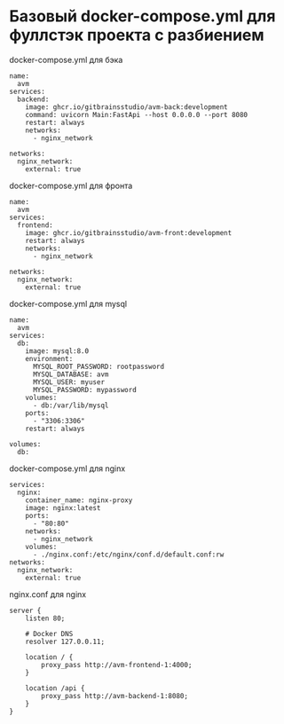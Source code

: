 # Базовый docker-compose.yml для фуллстэк проекта с разбиением

docker-compose.yml для бэка

```
name:
  avm
services:
  backend:
    image: ghcr.io/gitbrainsstudio/avm-back:development
    command: uvicorn Main:FastApi --host 0.0.0.0 --port 8080
    restart: always
    networks:
      - nginx_network

networks:
  nginx_network:
    external: true
```

docker-compose.yml для фронта

```
name:
  avm
services:
  frontend:
    image: ghcr.io/gitbrainsstudio/avm-front:development
    restart: always
    networks:
      - nginx_network

networks:
  nginx_network:
    external: true
```

docker-compose.yml для mysql

```
name:
  avm
services:
  db:
    image: mysql:8.0
    environment:
      MYSQL_ROOT_PASSWORD: rootpassword
      MYSQL_DATABASE: avm
      MYSQL_USER: myuser
      MYSQL_PASSWORD: mypassword
    volumes:
      - db:/var/lib/mysql
    ports:
      - "3306:3306"
    restart: always

volumes:
  db:
```

docker-compose.yml для nginx

```
services:
  nginx:
    container_name: nginx-proxy
    image: nginx:latest
    ports:
      - "80:80"
    networks:
      - nginx_network
    volumes:
      - ./nginx.conf:/etc/nginx/conf.d/default.conf:rw
networks:
  nginx_network:
    external: true
```

nginx.conf для nginx

```
server {
    listen 80;

    # Docker DNS
    resolver 127.0.0.11;

    location / {
        proxy_pass http://avm-frontend-1:4000;
    }

    location /api {
        proxy_pass http://avm-backend-1:8080;
    }
}
```
